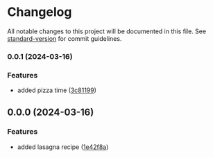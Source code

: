 # Changelog

All notable changes to this project will be documented in this file. See [standard-version](https://github.com/conventional-changelog/standard-version) for commit guidelines.

### 0.0.1 (2024-03-16)


### Features

* added pizza time ([3c81199](https://github.com/Wisdawms/odin-recipes/commit/3c81199dc957d97b8af06e02f1dd521753a3dc7b))

## 0.0.0 (2024-03-16)


### Features

* added lasagna recipe ([1e42f8a](https://github.com/Wisdawms/odin-recipes/commit/1e42f8a0b9866468d6ee9f44c25a786acbd307c4))